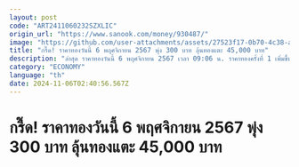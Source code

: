 ```yaml
---
layout: post
code: "ART2411060232SZXLIC"
origin_url: "https://www.sanook.com/money/930487/"
image: "https://github.com/user-attachments/assets/27523f17-0b70-4c38-ad6e-dda770a7915b"
title: "กรี๊ด! ราคาทองวันนี้ 6 พฤศจิกายน 2567 พุ่ง 300 บาท ลุ้นทองแตะ 45,000 บาท"
description: "ล่าสุด ราคาทองวันนี้ 6 พฤศจิกายน 2567 เวลา 09:06 น. ราคาทองครั้งที่ 1 เพิ่มขึ้น 300 บาท ทองคำแท่งบาทละ 43,950 บาท ทองรูปพรรณบาทละ 44,450 บาท"
category: "ECONOMY"
language: "th"
date: 2024-11-06T02:40:56.567Z
---
```


# กรี๊ด! ราคาทองวันนี้ 6 พฤศจิกายน 2567 พุ่ง 300 บาท ลุ้นทองแตะ 45,000 บาท